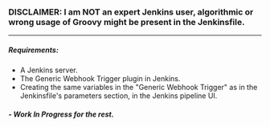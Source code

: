 ### DISCLAIMER: I am NOT an expert Jenkins user, algorithmic or wrong usage of Groovy might be present in the Jenkinsfile.

---

##### Requirements:

- A Jenkins server.
- The Generic Webhook Trigger plugin in Jenkins.
- Creating the same variables in the "Generic Webhook Trigger" as in the Jenkinsfile's parameters section, in the Jenkins pipeline UI.
##### - Work In Progress for the rest.
